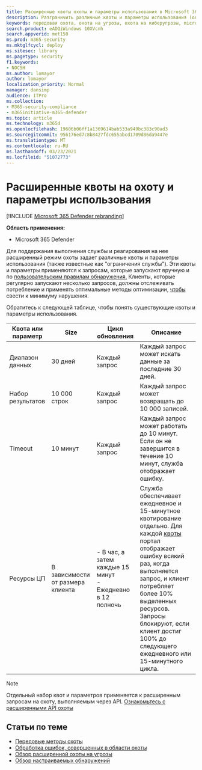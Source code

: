 ```yaml
---
title: Расширенные квоты охоты и параметры использования в Microsoft 365 Defender
description: Разграничить различные квоты и параметры использования (ограничения службы), которые будут отвечать на запросы передовой службы охоты.
keywords: передовая охота, охота на угрозы, охота на киберугрозы, microsoft threat protection, microsoft 365, mtp, m365, поиск, запрос, телеметрия, схема, кусто, ограничение ЦП, ограничение запросов, ресурсы, максимальные результаты, квота, параметры, распределение
search.product: eADQiWindows 10XVcnh
search.appverid: met150
ms.prod: m365-security
ms.mktglfcycl: deploy
ms.sitesec: library
ms.pagetype: security
f1.keywords:
- NOCSH
ms.author: lomayor
author: lomayor
localization_priority: Normal
manager: dansimp
audience: ITPro
ms.collection:
- M365-security-compliance
- m365initiative-m365-defender
ms.topic: article
ms.technology: m365d
ms.openlocfilehash: 19606b06ff1a1369614bab533a949bc383c90ad3
ms.sourcegitcommit: 956176ed7c8b8427fdc655abcd1709d86da9447e
ms.translationtype: MT
ms.contentlocale: ru-RU
ms.lasthandoff: 03/23/2021
ms.locfileid: "51072773"
---
```

# <a name="advanced-hunting-quotas-and-usage-parameters"></a>Расширенные квоты на охоту и параметры использования

[!INCLUDE [Microsoft 365 Defender rebranding](../includes/microsoft-defender.md)]


**Область применения:**
- Microsoft 365 Defender

Для поддержания выполнения службы и реагирования на нее расширенный режим охоты задает различные квоты и параметры использования (также известные как "ограничения службы"). Эти квоты и параметры применяются к запросам, которые запускают вручную и по [пользовательским правилам обнаружения.](custom-detection-rules.md) Клиенты, которые регулярно запускают несколько запросов, должны отслеживать потребление и применять оптимальные методы оптимизации, [чтобы](advanced-hunting-best-practices.md) свести к минимуму нарушения.

Обратитесь к следующей таблице, чтобы понять существующие квоты и параметры использования.

| Квота или параметр | Size | Цикл обновления | Описание |
|--|--|--|--|
| Диапазон данных | 30 дней | Каждый запрос | Каждый запрос может искать данные за последние 30 дней. |
| Набор результатов | 10 000 строк | Каждый запрос | Каждый запрос может возвращать до 10 000 записей. |
| Timeout | 10 минут | Каждый запрос | Каждый запрос может работать до 10 минут. Если он не завершится в течение 10 минут, служба отображает ошибку.
| Ресурсы ЦП | В зависимости от размера клиента | - В час, а затем каждые 15 минут<br>- Ежедневно в 12 полночь | Служба обеспечивает ежедневное и 15-минутное квотирование отдельно. Для каждой [квоты](advanced-hunting-errors.md) портал отображает ошибку всякий раз, когда выполняется запрос, и клиент потребляет более 10% выделенных ресурсов. Запросы блокируют, если клиент достиг 100% до следующего ежедневного или 15-минутного цикла. |

>[!NOTE] 
>Отдельный набор квот и параметров применяется к расширенным запросам на охоту, выполняемым через API. [Ознакомьтесь с расширенными API охоты](./api-advanced-hunting.md)

## <a name="related-topics"></a>Статьи по теме

- [Передовые методы охоты](advanced-hunting-best-practices.md)
- [Обработка ошибок, совершенных в области охоты](advanced-hunting-errors.md)
- [Обзор расширенной охоты на угрозы](advanced-hunting-overview.md)
- [Обзор настраиваемых обнаружений](custom-detections-overview.md)